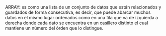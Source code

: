 ARRAY: es como una lista de un conjunto de datos que están relacionados y guardados de forma consecutiva, es decir, que puede abarcar muchos datos en el mismo lugar ordenados como en una fila que va de izquierda a derecha donde cada dato se encuentra en un casillero distinto el cual mantiene un número del órden que lo distingue.